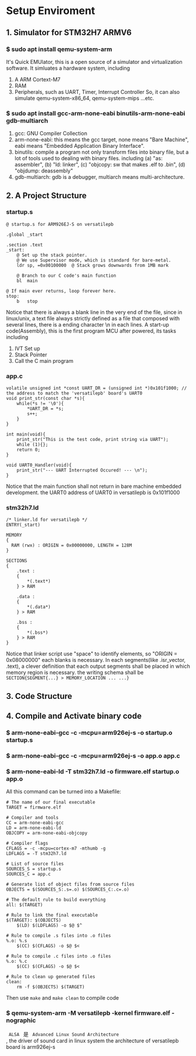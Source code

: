 # Setup Enviroment
## 1. Simulator for STM32H7 ARMV6
### $ sudo apt install qemu-system-arm
It's Quick EMUlator, this is a open source of a simulator and virtualization software.
It simluates a hardware system, including
1. A ARM Cortext-M7
2. RAM
3. Peripherals, such as UART, Timer, Interrupt Controller
So, it can also simulate qemu-system-x86_64, qemu-system-mips ...etc.

### $ sudo apt install gcc-arm-none-eabi binutils-arm-none-eabi gdb-multiarch
1. gcc: GNU Compiler Collection
2. arm-none-eabi: this means the gcc target, none means "Bare Machine", eabi means "Embedded Application Binary Interface".
3. binutils: compile a program not only transform files into binary file, but a lot of tools used to dealing with binary files. including (a) "as: assembler", (b) "ld: linker", (c) "objcopy: sw that makes .elf to .bin", (d) "objdump: deassembly"
4. gdb-multiarch: gdb is a debugger, multiarch means multi-architecture.

## 2. A Project Structure
### startup.s
	@ startup.s for ARM926EJ-S on versatilepb
	
	.global _start
	
	.section .text
	_start:
	    @ Set up the stack pointer. 
	    @ We use Supervisor mode, which is standard for bare-metal.
	    ldr sp, =0x00100000  @ Stack grows downwards from 1MB mark
	
	    @ Branch to our C code's main function
	    bl  main
	
	@ If main ever returns, loop forever here.
	stop:
	    b   stop
Notice that there is always a blank line in the very end of the file, since in linux/unix, a text file always strictly defined as a file that composed with several lines, there is a ending character \n in each lines.
A start-up code(Assembly), this is the first program MCU after powered, its tasks including
1. IVT Set up
2. Stack Pointer
3. Call the C main program

### app.c
    volatile unsigned int *const UART_DR = (unsigned int *)0x101f1000; // the address to match the 'versatilepb' board's UART0
    void print_str(const char *s){
	    while(*s != '\0'){
		    *UART_DR = *s;
		    s++;
	    }
    }

    int main(void){
	    print_str("This is the test code, print string via UART");
		while (1){};
	    return 0;
    }

    void UART0_Handler(void){
	    print_str("--- UART Interrupted Occured! --- \n");
    }
Notice that the main function shall not return in bare machine embedded development.
the UART0 address of UART0 in versatilepb is 0x101f1000

### stm32h7.ld
	/* linker.ld for versatilepb */
	ENTRY(_start)
	
	MEMORY
	{
	  RAM (rwx) : ORIGIN = 0x00000000, LENGTH = 128M
	}
	
	SECTIONS
	{
	    .text :
	    {
	        *(.text*)
	    } > RAM
	
	    .data :
	    {
	        *(.data*)
	    } > RAM
	
	    .bss :
	    {
	        *(.bss*)
	    } > RAM
	}
Notice that linker script use "space" to identify elements, so "ORIGIN = 0x08000000" each blanks is necessary.
In each segments(like .isr_vector, .text), a clever definition that each output segments shall be placed in which memory region is necessary.
the writing schema shall be <code>SECTION{SEGMENT{...} > MEMORY_LOCATION ... ...}</code>

## 3. Code Structure

## 4. Compile and Activate binary code
### $ arm-none-eabi-gcc -c -mcpu=arm926ej-s -o startup.o startup.s
### $ arm-none-eabi-gcc -c -mcpu=arm926ej-s -o app.o app.c
### $ arm-none-eabi-ld -T stm32h7.ld -o firmware.elf startup.o app.o
All this command can be turned into a Makefile:

	# The name of our final executable
	TARGET = firmware.elf
	
	# Compiler and tools
	CC = arm-none-eabi-gcc
	LD = arm-none-eabi-ld
	OBJCOPY = arm-none-eabi-objcopy
	
	# Compiler flags
	CFLAGS = -c -mcpu=cortex-m7 -mthumb -g
	LDFLAGS = -T stm32h7.ld
	
	# List of source files
	SOURCES_S = startup.s
	SOURCES_C = app.c
	
	# Generate list of object files from source files
	OBJECTS = $(SOURCES_S:.s=.o) $(SOURCES_C:.c=.o)
	
	# The default rule to build everything
	all: $(TARGET)
	
	# Rule to link the final executable
	$(TARGET): $(OBJECTS)
		$(LD) $(LDFLAGS) -o $@ $^
	
	# Rule to compile .s files into .o files
	%.o: %.s
		$(CC) $(CFLAGS) -o $@ $<
	
	# Rule to compile .c files into .o files
	%.o: %.c
		$(CC) $(CFLAGS) -o $@ $<
	
	# Rule to clean up generated files
	clean:
		rm -f $(OBJECTS) $(TARGET)
Then use <code>make</code> and <code>make clean</code> to compile code

### $ qemu-system-arm -M versatilepb -kernel firmware.elf -nographic
<code> ALSA </code> 是 <code> Advanced Linux Sound Architecture </code>, the driver of sound card in linux system
the architecture of versatilepb board is arm926ej-s
